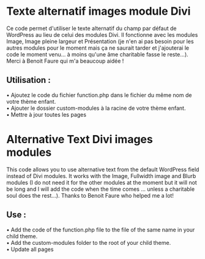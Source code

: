 # Texte alternatif images module Divi
Ce code permet d'utiliser le texte alternatif du champ par défaut de WordPress au lieu de celui des modules Divi.
Il fonctionne avec les modules Image, Image pleine largeur et Présentation (je n'en ai pas besoin pour les autres modules pour le moment mais ça ne saurait tarder et j'ajouterai le code le moment venu… à moins qu'une âme charitable fasse le reste…).
Merci à Benoit Faure qui m'a beaucoup aidée !

## Utilisation :

• Ajoutez le code du fichier function.php dans le fichier du même nom de votre thème enfant.<br>
• Ajouter le dossier custom-modules à la racine de votre thème enfant.<br>
• Mettre à jour toutes les pages

# Alternative Text Divi images modules
This code allows you to use alternative text from the default WordPress field instead of Divi modules.
It works with the Image, Fullwidth image and Blurb modules (I do not need it for the other modules at the moment but it will not be long and I will add the code when the time comes ... unless a charitable soul does the rest…).
Thanks to Benoit Faure who helped me a lot!

## Use :

• Add the code of the function.php file to the file of the same name in your child theme.<br>
• Add the custom-modules folder to the root of your child theme.<br>
• Update all pages
